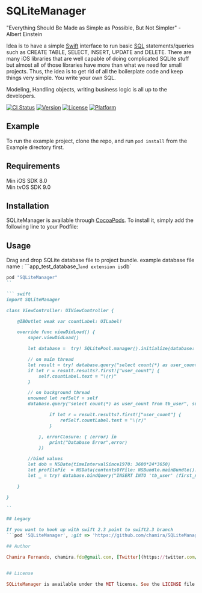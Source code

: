 # SQLiteManager

"Everything Should Be Made as Simple as Possible, But Not Simpler" - Albert Einstein

Idea is to have a simple [Swift](https://developer.apple.com/swift/) interface to run basic [SQL](https://www.sqlite.org/lang.html) statements/queries such as CREATE TABLE, SELECT, INSERT, UPDATE and DELETE.
There are many iOS libraries that are well capable of doing complicated SQLite stuff but almost all of those libraries have more than what we need for small projects. 
Thus, the idea is to get rid of all the boilerplate code and keep things very simple. You write your own SQL.

Modeling, Handling objects, writing business logic is all up to the developers. 

[![CI Status](http://img.shields.io/travis/chamira/SQLiteManager.svg?style=flat)](https://travis-ci.org/chamira/SQLiteManager)
[![Version](https://img.shields.io/cocoapods/v/SQLiteManager.svg?style=flat)](http://cocoapods.org/pods/SQLiteManager)
[![License](https://img.shields.io/cocoapods/l/SQLiteManager.svg?style=flat)](http://cocoapods.org/pods/SQLiteManager)
[![Platform](https://img.shields.io/cocoapods/p/SQLiteManager.svg?style=flat)](http://cocoapods.org/pods/SQLiteManager)


## Example

To run the example project, clone the repo, and run `pod install` from the Example directory first.

## Requirements

Min iOS SDK 8.0<br /> 
Min tvOS SDK 9.0<br />

## Installation

SQLiteManager is available through [CocoaPods](http://cocoapods.org). To install
it, simply add the following line to your Podfile:

## Usage

Drag and drop SQLite database file to project bundle. example database file name : ```app_test_database_1`` and extension is ``db`

```ruby
pod "SQLiteManager"
``

``` swift
import SQLiteManager

class ViewController: UIViewController {

	@IBOutlet weak var countLabel: UILabel!

	override func viewDidLoad() {
		super.viewDidLoad()

		let database =  try! SQLitePool.manager().initialize(database: "app_test_database_1", withExtension: "db")

		// on main thread
		let result = try! database.query("select count(*) as user_count from tb_user")
		if let r = result.results?.first!["user_count"] {
			self.countLabel.text = "\(r)"
		}

		// on background thread
		unowned let refSelf = self
		database.query("select count(*) as user_count from tb_user", successClosure: { (result) in

				if let r = result.results?.first!["user_count"] {
					refSelf.countLabel.text = "\(r)"
				}

			}, errorClosure: { (error) in
				print("Database Error",error)
			})

		//bind values
		let dob = NSDate(timeIntervalSince1970: 3600*24*3650)
		let profilePic  = NSData(contentsOfFile: NSBundle.mainBundle().pathForResource("chamira_fernando", ofType: "jpg")!)
		let _ = try! database.bindQuery("INSERT INTO 'tb_user' (first_name, last_name, username, date_of_birth, company_id, profile_picture) VALUES (?,?,?,?,?,?)", bindValues: ["Chameera","Fernando","some_user_name", NSNumber(double: dob.timeIntervalSince1970),NSNumber(int:1),profilePic!])

	}

}

``

## Legacy 

If you want to hook up with swift 2.3 point to swift2.3 branch 
```pod 'SQLiteManager', :git => 'https://github.com/chamira/SQLiteManager.git', :branch => 'swift2.3'``

## Author

Chamira Fernando, chamira.fdo@gmail.com, [Twitter](https://twitter.com/chamirafernando)


## License

SQLiteManager is available under the MIT license. See the LICENSE file for more info.
